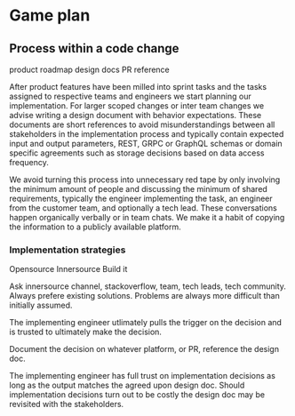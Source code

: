 # Game plan

## Process within a code change

product roadmap
design docs
PR reference

After product features have been milled into sprint tasks and the tasks assigned to respective teams and engineers we start planning our implementation. For larger scoped changes or inter team changes we advise writing a design document with behavior expectations. These documents are short references to avoid misunderstandings between all stakeholders in the implementation process and typically contain expected input and output parameters, REST, GRPC or GraphQL schemas or domain specific agreements such as storage decisions based on data access frequency.

We avoid turning this process into unnecessary red tape by only involving the minimum amount of people and discussing the minimum of shared requirements, typically the engineer implementing the task, an engineer from the customer team, and optionally a tech lead. These conversations happen organically verbally or in team chats. We make it a habit of copying the information to a publicly available platform.

### Implementation strategies

Opensource
Innersource
Build it

Ask innersource channel, stackoverflow, team, tech leads, tech community. Always prefere existing solutions. Problems are always more difficult than initially assumed.

The implementing engineer utlimately pulls the trigger on the decision and is trusted to ultimately make the decision.

Document the decision on whatever platform, or PR, reference the design doc.


The implementing engineer has full trust on implementation decisions as long as the output matches the agreed upon design doc. Should implementation decisions turn out to be costly the design doc may be revisited with the stakeholders.

